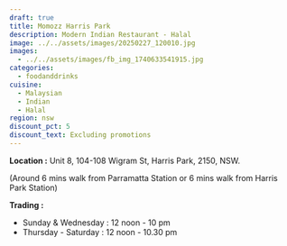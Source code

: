 ```yaml
---
draft: true
title: Momozz Harris Park
description: Modern Indian Restaurant - Halal
image: ../../assets/images/20250227_120010.jpg
images:
  - ../../assets/images/fb_img_1740633541915.jpg
categories:
  - foodanddrinks
cuisine:
  - Malaysian
  - Indian
  - Halal
region: nsw
discount_pct: 5
discount_text: Excluding promotions
---
```

**Location :** Unit 8, 104-108 Wigram St, Harris Park, 2150, NSW. 

(Around 6 mins walk from Parramatta Station or 6 mins walk from Harris Park Station)

**Trading :**

* Sunday & Wednesday : 12 noon - 10 pm
* Thursday - Saturday : 12 noon - 10.30 pm
